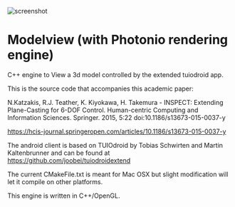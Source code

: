 ![screenshot](https://user-images.githubusercontent.com/2638631/43047793-4cdcef5a-8ddd-11e8-993f-45209efdb957.png)



# Modelview (with Photonio rendering engine)
C++ engine to View a 3d model controlled by the extended tuiodroid app.

This is the source code that accompanies this academic paper: 

N.Katzakis, R.J. Teather, K. Kiyokawa, H. Takemura - INSPECT: Extending Plane-Casting for 6-DOF Control. Human-centric Computing and Information Sciences. Springer. 2015, 5:22  doi:10.1186/s13673-015-0037-y

https://hcis-journal.springeropen.com/articles/10.1186/s13673-015-0037-y

The android client is based on TUIOdroid by Tobias Schwirten and Martin Kaltenbrunner and can be found at https://github.com/joobei/tuiodroidextend

The current CMakeFile.txt is meant for Mac OSX but slight modification will let it compile on other platforms.

This engine is written in C++/OpenGL.
